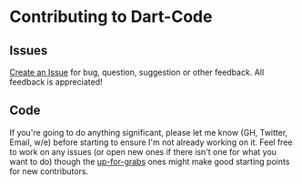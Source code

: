 # Contributing to Dart-Code

## Issues

[Create an Issue](https://github.com/DanTup/Dart-Code/issues/new) for bug, question, suggestion or other feedback. All feedback is appreciated!

## Code

If you're going to do anything significant, please let me know (GH, Twitter, Email, w/e) before starting to ensure I'm not already working on it. Feel free to work on any issues (or open new ones if there isn't one for what you want to do) though the [up-for-grabs](https://github.com/DanTup/Dart-Code/labels/up-for-grabs) ones might make good starting points for new contributors.
